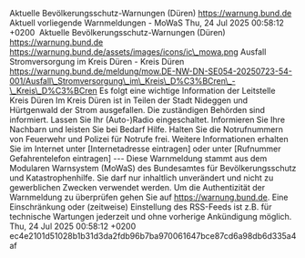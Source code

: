 Aktuelle Bevölkerungsschutz-Warnungen (Düren) https://warnung.bund.de Aktuell vorliegende Warnmeldungen - MoWaS Thu, 24 Jul 2025 00:58:12 +0200 ![]() Aktuelle Bevölkerungsschutz-Warnungen (Düren) https://warnung.bund.de https://warnung.bund.de/assets/images/icons/ic\_mowa.png Ausfall Stromversorgung im Kreis Düren - Kreis Düren https://warnung.bund.de/meldung/mow.DE-NW-DN-SE054-20250723-54-001/Ausfall\_Stromversorgung\_im\_Kreis\_D%C3%BCren\_-\_Kreis\_D%C3%BCren Es folgt eine wichtige Information der Leitstelle Kreis Düren Im Kreis Düren ist in Teilen der Stadt Nideggen und Hürtgenwald der Strom ausgefallen. Die zuständigen Behörden sind informiert.
Lassen Sie Ihr (Auto-)Radio eingeschaltet. Informieren Sie Ihre Nachbarn und leisten Sie bei Bedarf Hilfe. Halten Sie die Notrufnummern von Feuerwehr und Polizei für Notrufe frei. Weitere Informationen erhalten Sie im Internet unter [Internetadresse eintragen] oder unter [Rufnummer Gefahrentelefon eintragen] ---
Diese Warnmeldung stammt aus dem Modularen Warnsystem (MoWaS) des Bundesamtes für Bevölkerungsschutz und Katastrophenhilfe.
Sie darf nur inhaltlich unverändert und nicht zu gewerblichen Zwecken verwendet werden.
Um die Authentizität der Warnmeldung zu überprüfen gehen Sie auf https://warnung.bund.de.
Eine Einschränkung oder (zeitweise) Einstellung des RSS-Feeds ist z.B. für technische Wartungen jederzeit und ohne vorherige Ankündigung möglich. Thu, 24 Jul 2025 00:58:12 +0200 ec4e2101d51028b1b31d3da2fdb96b7ba970061647bce87cd6a98db6d335a4af
